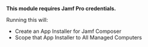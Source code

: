 **This module requires Jamf Pro credentials.**

Running this will:

- Create an App Installer for Jamf Composer 
- Scope that App Installer to All Managed Computers